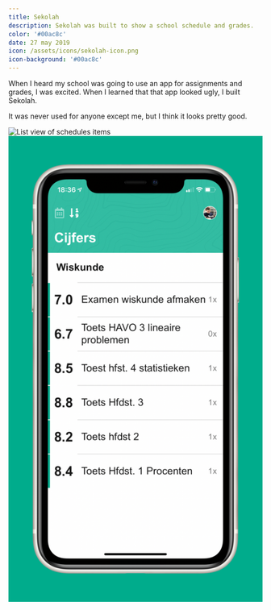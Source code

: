 ```yaml
---
title: Sekolah
description: Sekolah was built to show a school schedule and grades.
color: '#00ac8c'
date: 27 may 2019
icon: /assets/icons/sekolah-icon.png
icon-background: '#00ac8c'
---
```


When I heard my school was going to use an app for assignments and grades, I was excited. When I learned that that app looked ugly, I built Sekolah.

It was never used for anyone except me, but I think it looks pretty good.

![List view of schedules items](https://raw.githubusercontent.com/JipFr/jipfr/master/projects/sekolah.png)
![List view of math grades](https://raw.githubusercontent.com/JipFr/jipfr/master/projects/sekolah-2.png)
